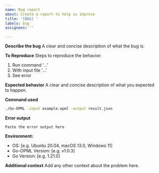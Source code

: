 ```yaml
---
name: Bug report
about: Create a report to help us improve
title: '[BUG] '
labels: bug
assignees: ''

---
```


**Describe the bug**
A clear and concise description of what the bug is.

**To Reproduce**
Steps to reproduce the behavior:
1. Run command '...'
2. With input file '...'
3. See error

**Expected behavior**
A clear and concise description of what you expected to happen.

**Command used**
```bash
./Go-OPML -input example.opml -output result.json
```

**Error output**
```
Paste the error output here
```

**Environment:**
 - OS: [e.g. Ubuntu 20.04, macOS 13.0, Windows 11]
 - Go-OPML Version: [e.g. v1.0.3]
 - Go Version: [e.g. 1.21.0]

**Additional context**
Add any other context about the problem here.
